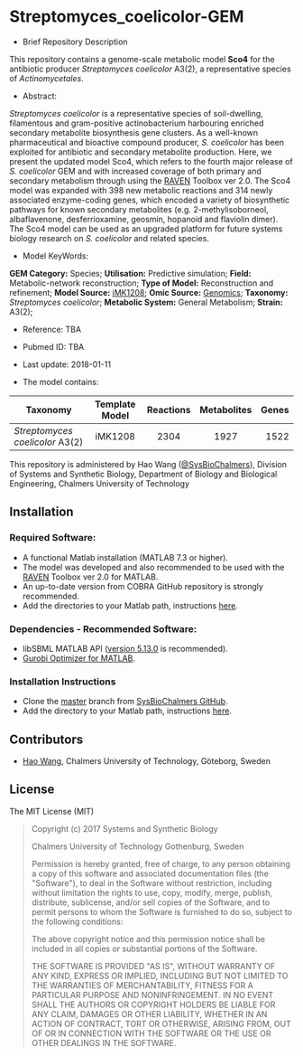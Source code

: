 # Streptomyces_coelicolor-GEM

- Brief Repository Description

This repository contains a genome-scale metabolic model **Sco4** for the antibiotic producer _Streptomyces coelicolor_ A3(2), a representative species of _Actinomycetales_.

- Abstract:

_Streptomyces coelicolor_ is a representative species of soil-dwelling, filamentous and gram-positive actinobacterium harbouring enriched secondary metabolite biosynthesis gene clusters. As a well-known pharmaceutical and bioactive compound producer, _S. coelicolor_ has been exploited for antibiotic and secondary metabolite production. Here, we present the updated model Sco4, which refers to the fourth major release of _S. coelicolor_ GEM and with increased coverage of both primary and secondary metabolism through using the [RAVEN](https://github.com/SysBioChalmers/RAVEN) Toolbox ver 2.0. The Sco4 model was expanded with 398 new metabolic reactions and 314 newly associated enzyme-coding genes, which encoded a variety of biosynthetic pathways for known secondary metabolites (e.g. 2-methylisoborneol, albaflavenone, desferrioxamine, geosmin, hopanoid and flaviolin dimer). The Sco4 model can be used as an upgraded platform for future systems biology research on _S. coelicolor_ and related species.

- Model KeyWords:

**GEM Category:** Species; **Utilisation:** Predictive simulation; **Field:** Metabolic-network reconstruction; **Type of Model:** Reconstruction and refinement; **Model Source:** [iMK1208](http://dx.doi.org/10.1002/biot.201300539); **Omic Source:** [Genomics](http://dx.doi.org/10.1038/417141a); **Taxonomy:** _Streptomyces coelicolor_; **Metabolic System:** General Metabolism; **Strain:** A3(2);

- Reference: TBA

- Pubmed ID: TBA

- Last update: 2018-01-11

- The model contains:

| Taxonomy | Template Model | Reactions | Metabolites| Genes |
| ------------- |:-------------:|:-------------:|:-------------:|-----:|
| _Streptomyces coelicolor_ A3(2) | iMK1208 | 2304 | 1927 | 1522 |

This repository is administered by Hao Wang ([@SysBioChalmers](https://github.com/SysBioChalmers)), Division of Systems and Synthetic Biology, Department of Biology and Biological Engineering, Chalmers University of Technology



## Installation

### Required Software:

* A functional Matlab installation (MATLAB 7.3 or higher).
* The model was developed and also recommended to be used with the [RAVEN](https://github.com/SysBioChalmers/RAVEN) Toolbox ver 2.0 for MATLAB. 
* An up-to-date version from COBRA GitHub repository is strongly recommended.
* Add the directories to your Matlab path, instructions [here](https://se.mathworks.com/help/matlab/ref/addpath.html?requestedDomain=www.mathworks.com).

### Dependencies - Recommended Software:
* libSBML MATLAB API ([version 5.13.0](https://sourceforge.net/projects/sbml/files/libsbml/5.13.0/stable/MATLAB%20interface/)  is recommended).
* [Gurobi Optimizer for MATLAB](http://www.gurobi.com/registration/download-reg).


### Installation Instructions
* Clone the [master](https://github.com/SysBioChalmers/Streptomyces_coelicolor-GEM) branch from [SysBioChalmers GitHub](https://github.com/SysBioChalmers).
* Add the directory to your Matlab path, instructions [here](https://se.mathworks.com/help/matlab/ref/addpath.html?requestedDomain=www.mathworks.com).


## Contributors
* [Hao Wang](https://www.chalmers.se/en/staff/Pages/hao-wang.aspx), Chalmers University of Technology, Göteborg, Sweden

## License
The MIT License (MIT)

> Copyright (c) 2017 Systems and Synthetic Biology
>
> Chalmers University of Technology Gothenburg, Sweden
>
>Permission is hereby granted, free of charge, to any person obtaining a copy
of this software and associated documentation files (the "Software"), to deal
in the Software without restriction, including without limitation the rights
to use, copy, modify, merge, publish, distribute, sublicense, and/or sell
copies of the Software, and to permit persons to whom the Software is
furnished to do so, subject to the following conditions:
>
>The above copyright notice and this permission notice shall be included in all
copies or substantial portions of the Software.
>
>THE SOFTWARE IS PROVIDED "AS IS", WITHOUT WARRANTY OF ANY KIND, EXPRESS OR
IMPLIED, INCLUDING BUT NOT LIMITED TO THE WARRANTIES OF MERCHANTABILITY,
FITNESS FOR A PARTICULAR PURPOSE AND NONINFRINGEMENT. IN NO EVENT SHALL THE
AUTHORS OR COPYRIGHT HOLDERS BE LIABLE FOR ANY CLAIM, DAMAGES OR OTHER
LIABILITY, WHETHER IN AN ACTION OF CONTRACT, TORT OR OTHERWISE, ARISING FROM,
OUT OF OR IN CONNECTION WITH THE SOFTWARE OR THE USE OR OTHER DEALINGS IN THE
SOFTWARE.
